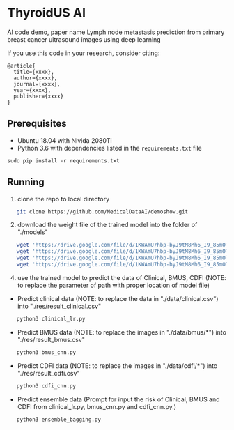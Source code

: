 # ThyroidUS AI
AI code demo, paper name
Lymph node metastasis prediction from primary breast cancer ultrasound images using deep learning

If you use this code in your research, consider citing:
```
@article{
  title={xxxx},
  author={xxxx},
  journal={xxxx},
  year={xxxx},
  publisher={xxxx}
}
```

## Prerequisites

- Ubuntu 18.04 with Nivida 2080Ti
- Python 3.6 with dependencies listed in the `requirements.txt` file
```
sudo pip install -r requirements.txt
```

## Running

1. clone the repo to local directory
```Bash
   git clone https://github.com/MedicalDataAI/demoshow.git
```

2. download the weight file of the trained model into the folder of "./models"
```Bash
   wget 'https://drive.google.com/file/d/1KWAmU7hbp-byJ9tM8Mh6_I9_85mOTYsD/view?usp=sharing'
   wget 'https://drive.google.com/file/d/1KWAmU7hbp-byJ9tM8Mh6_I9_85mOTYsD/view?usp=sharing'
   wget 'https://drive.google.com/file/d/1KWAmU7hbp-byJ9tM8Mh6_I9_85mOTYsD/view?usp=sharing'
   wget 'https://drive.google.com/file/d/1KWAmU7hbp-byJ9tM8Mh6_I9_85mOTYsD/view?usp=sharing'
```

4. use the trained model to predict the data of Clinical, BMUS, CDFI (NOTE: to replace the parameter of path with proper location of model file)

- Predict clinical data (NOTE: to replace the data in "./data/clinical.csv") into "./res/result_clinical.csv"
```Bash
   python3 clinical_lr.py
```   

- Predict BMUS data (NOTE: to replace the images in "./data/bmus/*") into "./res/result_bmus.csv"
```Bash
   python3 bmus_cnn.py
```

- Predict CDFI data (NOTE: to replace the images in "./data/cdfi/*") into "./res/result_cdfi.csv"
```Bash
   python3 cdfi_cnn.py
```

- Predict ensemble data (Prompt for input the risk of Clinical, BMUS and CDFI from clinical_lr.py, bmus_cnn.py and cdfi_cnn.py.)
```Bash
   python3 ensemble_bagging.py
```

